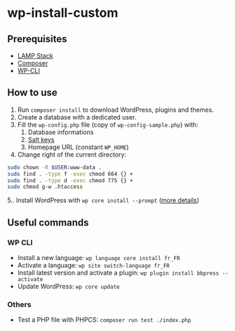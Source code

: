 # wp-install-custom

## Prerequisites

- [LAMP Stack](https://doc.ubuntu-fr.org/lamp)
- [Composer](https://getcomposer.org/)
- [WP-CLI](https://wp-cli.org/fr/)

## How to use

1. Run `composer install` to download WordPress, plugins and themes.
2. Create a database with a dedicated user.
3. Fill the `wp-config.php` file (copy of `wp-config-sample.php`) with:
    1. Database informations
    2. [Salt keys](https://api.wordpress.org/secret-key/1.1/salt/)
    3. Homepage URL (constant `WP_HOME`)
4. Change right of the current directory:

```bash
sudo chown -R $USER:www-data .
sudo find . -type f -exec chmod 664 {} +
sudo find . -type d -exec chmod 775 {} +
sudo chmod g-w .htaccess
```

5.. Install WordPress with `wp core install --prompt` ([more details](https://developer.wordpress.org/cli/commands/core/install/))

## Useful commands

### WP CLI

- Install a new language: `wp language core install fr_FR`
- Activate a language: `wp site switch-language fr_FR`
- Install latest version and activate a plugin: `wp plugin install bbpress --activate`
- Update WordPress: `wp core update`

### Others

- Test a PHP file with PHPCS: `composer run test ./index.php`
